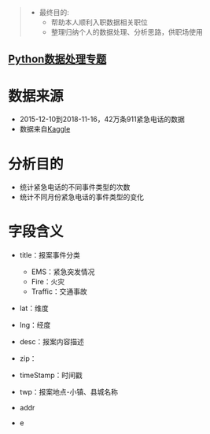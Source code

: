 > * 最终目的:
>   * 帮助本人顺利入职数据相关职位
>   * 整理归纳个人的数据处理、分析思路，供职场使用


## [Python数据处理专题](https://nbviewer.jupyter.org/github/LearningDay/DataAnalyst/tree/master/Python数据处理专题/)

# 数据来源
* 2015-12-10到2018-11-16，42万条911紧急电话的数据
* 数据来自[Kaggle](https://www.kaggle.com/mchirico/montcoalert/data)

# 分析目的
* 统计紧急电话的不同事件类型的次数
* 统计不同月份紧急电话的事件类型的变化

# 字段含义
* title：报案事件分类
    * EMS：紧急突发情况
    * Fire：火灾
    * Traffic：交通事故

* lat：维度
* lng：经度
* desc：报案内容描述
* zip：
* timeStamp：时间戳
* twp：报案地点-小镇、县城名称
* addr
* e


